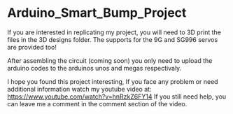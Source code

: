 # Arduino_Smart_Bump_Project
If you are interested in replicating my project, you will need to 3D print the files in the 3D designs folder. The supports for the 9G and SG996 servos are provided too!

After assembling the circuit (coming soon) you only need to upload the arduino codes to the arduinos unos and megas respectivaly.

I hope you found this project interesting, If you face any problem or need additional information watch my youtube video at: https://www.youtube.com/watch?v=hnRzkZ6FY14 If you still need help, you can leave me a comment in the comment section of the video.
